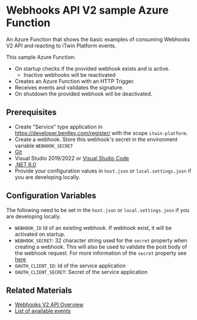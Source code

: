 # Webhooks API V2 sample Azure Function

An Azure Function that shows the basic examples of consuming Webhooks V2 API and reacting to iTwin Platform events.

This sample Azure Function:

* On startup checks if the provided webhook exists and is active.
	- Inactive webhooks will be reactivated
* Creates an Azure Function with an HTTP Trigger.
* Receives events and validates the signature.
* On shutdown the provided webhook will be deactivated.

## Prerequisites

* Create "Service" type application in <https://developer.bentley.com/register/> with the scope `itwin-platform`.
* Create a webhook. Store this webhook's secret in the environment variable `WEBHOOK_SECRET`
* [Git](https://git-scm.com/)
* Visual Studio 2019/2022 or [Visual Studio Code](https://code.visualstudio.com/)
* [.NET 6.0](https://dotnet.microsoft.com/download/dotnet/6.0/)
* Provide your configuration values in `host.json` or `local.settings.josn` if you are developing locally.


## Configuration Variables

The following need to be set in the `host.json` or `local.settings.josn` if you are developing locally.

* `WEBHOOK_ID` Id of an existing webhook. If webhook exist, it will be activated on startup.
* `WEBHOOK_SECRET`: 32 character string used for the `secret` property when creating a webhook. This will also be used to validate the post body of the webhook request. For more information of the `secret` property see [here](https://developer.bentley.com/apis/webhooks-v2/overview/#webhooksecret)
* `OAUTH_CLIENT_ID`: Id of the service application
* `OAUTH_CLIENT_SECRET`: Secret of the service application


## Related Materials

* [Webhooks V2 API Overview](https://developer.bentley.com/apis/webhooks-v2/overview/)
* [List of available events](https://developer.bentley.com/apis/webhooks-v2/events/)
